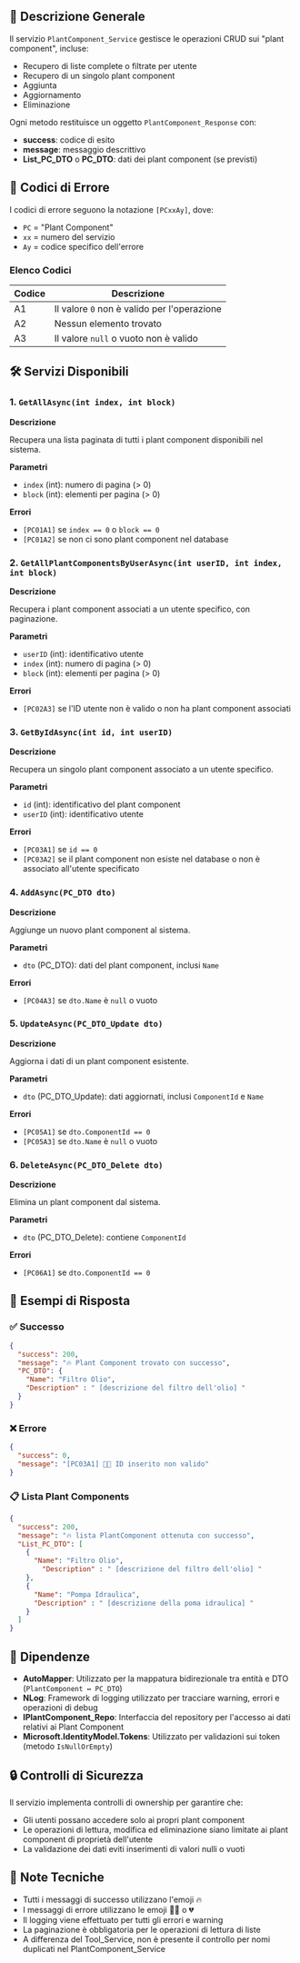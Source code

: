 ## 📌 Descrizione Generale

Il servizio `PlantComponent_Service` gestisce le operazioni CRUD sui "plant component", incluse:

- Recupero di liste complete o filtrate per utente
- Recupero di un singolo plant component
- Aggiunta
- Aggiornamento
- Eliminazione

Ogni metodo restituisce un oggetto `PlantComponent_Response` con:

- **success**: codice di esito
- **message**: messaggio descrittivo
- **List_PC_DTO** o **PC_DTO**: dati dei plant component (se previsti)

## 🧾 Codici di Errore

I codici di errore seguono la notazione `[PCxxAy]`, dove:

- `PC` = "Plant Component"
- `xx` = numero del servizio
- `Ay` = codice specifico dell'errore

### Elenco Codici

| Codice | Descrizione |
| --- | --- |
| A1 | Il valore `0` non è valido per l'operazione |
| A2 | Nessun elemento trovato |
| A3 | Il valore `null` o vuoto non è valido |

## 🛠️ Servizi Disponibili

### 1. `GetAllAsync(int index, int block)`

**Descrizione**

Recupera una lista paginata di tutti i plant component disponibili nel sistema.

**Parametri**

- `index` (int): numero di pagina (> 0)
- `block` (int): elementi per pagina (> 0)

**Errori**

- `[PC01A1]` se `index == 0` o `block == 0`
- `[PC01A2]` se non ci sono plant component nel database

### 2. `GetAllPlantComponentsByUserAsync(int userID, int index, int block)`

**Descrizione**

Recupera i plant component associati a un utente specifico, con paginazione.

**Parametri**

- `userID` (int): identificativo utente
- `index` (int): numero di pagina (> 0)
- `block` (int): elementi per pagina (> 0)

**Errori**

- `[PC02A3]` se l'ID utente non è valido o non ha plant component associati

### 3. `GetByIdAsync(int id, int userID)`

**Descrizione**

Recupera un singolo plant component associato a un utente specifico.

**Parametri**

- `id` (int): identificativo del plant component
- `userID` (int): identificativo utente

**Errori**

- `[PC03A1]` se `id == 0`
- `[PC03A2]` se il plant component non esiste nel database o non è associato all'utente specificato

### 4. `AddAsync(PC_DTO dto)`

**Descrizione**

Aggiunge un nuovo plant component al sistema.

**Parametri**

- `dto` (PC_DTO): dati del plant component, inclusi `Name`

**Errori**

- `[PC04A3]` se `dto.Name` è `null` o vuoto

### 5. `UpdateAsync(PC_DTO_Update dto)`

**Descrizione**

Aggiorna i dati di un plant component esistente.

**Parametri**

- `dto` (PC_DTO_Update): dati aggiornati, inclusi `ComponentId` e `Name`

**Errori**

- `[PC05A1]` se `dto.ComponentId == 0`
- `[PC05A3]` se `dto.Name` è `null` o vuoto

### 6. `DeleteAsync(PC_DTO_Delete dto)`

**Descrizione**

Elimina un plant component dal sistema.

**Parametri**

- `dto` (PC_DTO_Delete): contiene `ComponentId`

**Errori**

- `[PC06A1]` se `dto.ComponentId == 0`

## 🧪 Esempi di Risposta

### ✅ Successo

```json
{
  "success": 200,
  "message": "🔥 Plant Component trovato con successo",
  "PC_DTO": {
    "Name": "Filtro Olio",
    "Description" : " [descrizione del filtro dell'olio] "
  }
}

```

### ❌ Errore

```json
{
  "success": 0,
  "message": "[PC03A1] 🚠🥀 ID inserito non valido"
}

```

### 📋 Lista Plant Components

```json
{
  "success": 200,
  "message": "🔥 lista PlantComponent ottenuta con successo",
  "List_PC_DTO": [
    {
      "Name": "Filtro Olio",
	    "Description" : " [descrizione del filtro dell'olio] "
    },
    {
      "Name": "Pompa Idraulica",
      "Description" : " [descrizione della poma idraulica] "
    }
  ]
}

```

## 🧰 Dipendenze

- **AutoMapper**: Utilizzato per la mappatura bidirezionale tra entità e DTO (`PlantComponent ↔ PC_DTO`)
- **NLog**: Framework di logging utilizzato per tracciare warning, errori e operazioni di debug
- **IPlantComponent_Repo**: Interfaccia del repository per l'accesso ai dati relativi ai Plant Component
- **Microsoft.IdentityModel.Tokens**: Utilizzato per validazioni sui token (metodo `IsNullOrEmpty`)

## 🔒 Controlli di Sicurezza

Il servizio implementa controlli di ownership per garantire che:

- Gli utenti possano accedere solo ai propri plant component
- Le operazioni di lettura, modifica ed eliminazione siano limitate ai plant component di proprietà dell'utente
- La validazione dei dati eviti inserimenti di valori nulli o vuoti

## 📝 Note Tecniche

- Tutti i messaggi di successo utilizzano l'emoji 🔥
- I messaggi di errore utilizzano le emoji 🚠🥀 o 💔
- Il logging viene effettuato per tutti gli errori e warning
- La paginazione è obbligatoria per le operazioni di lettura di liste
- A differenza del Tool_Service, non è presente il controllo per nomi duplicati nel PlantComponent_Service